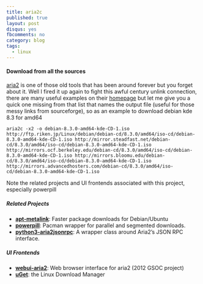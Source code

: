 ```yaml
---
title: aria2c
published: true
layout: post
disqus: yes
fbcomments: no
category: blog
tags: 
  - linux
---
```



#### Download from all the sources

[aria2](https://aria2.github.io/) is one of those old tools that has been around forever but you forget about it.
Well I fired it up again to fight this awful century unlink connection, 
there are many useful examples on their [homepage](https://aria2.github.io/)
but let me give you a quick one missing from that list that names the output file (useful for those messy links from sourceforge), so as an example to download debian kde 8.3 for amd64

```
aria2c -x2 -o debian-8.3.0-amd64-kde-CD-1.iso  http://ftp.riken.jp/Linux/debian/debian-cd/8.3.0/amd64/iso-cd/debian-8.3.0-amd64-kde-CD-1.iso http://mirror.steadfast.net/debian-cd/8.3.0/amd64/iso-cd/debian-8.3.0-amd64-kde-CD-1.iso http://mirrors.ocf.berkeley.edu/debian-cd/8.3.0/amd64/iso-cd/debian-8.3.0-amd64-kde-CD-1.iso http://mirrors.bloomu.edu/debian-cd/8.3.0/amd64/iso-cd/debian-8.3.0-amd64-kde-CD-1.iso http://mirrors.advancedhosters.com/debian-cd/8.3.0/amd64/iso-cd/debian-8.3.0-amd64-kde-CD-1.iso 
```

Note the related projects and UI frontends associated with this project, especially powerpill

<h5>Related Projects</h5>

<ul>
<li><a href="https://github.com/tatsuhiro-t/apt-metalink"><strong>apt-metalink</strong></a>: Faster package downloads for Debian/Ubuntu</li>
<li><a href="http://xyne.archlinux.ca/projects/powerpill/"><strong>powerpill</strong></a>: Pacman wrapper for parallel and segmented downloads.</li>
<li><a href="http://xyne.archlinux.ca/projects/python3-aria2jsonrpc/"><strong>python3-aria2jsonrpc</strong></a>: A wrapper class around Aria2&rsquo;s JSON RPC interface.</li>
</ul>


<h5>UI Frontends</h5>

<ul>
<li><a href="https://github.com/ziahamza/webui-aria2"><strong>webui-aria2</strong></a>: Web browser interface for aria2 (2012 GSOC project)</li>
<li><a href="http://uget.visuex.com/"><strong>uGet</strong></a>: the Linux Download Manager</li>
</ul></strong></li>
</ul></h>
